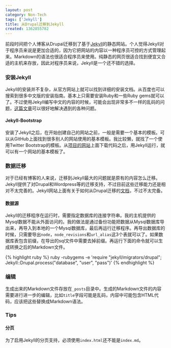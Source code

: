 ```yaml
---
layout: post
category: Non-Tech
tags: ['Jekyll']
title: 从Drupal迁移到Jekyll
created: 1362855782
---
```


前段时间把个人博客从Drupal迁移到了基于[Jekyll](https://github.com/mojombo/jekyll)的静态网站。个人觉得Jekyll对于程序员来说是更加合适的，因为它把网站的内容以一种程序员可控的方式管理起来。Markdown的语法也很适合程序员来使用。纯静态的网页很适合找到便宜又合适的主机来存放，因此对程序员来说，Jekyll是一个还不错的选择。

### 安装Jekyll

Jekyll的安装并不复杂，从官方网站上就可以找到详细的安装文档。从百度也可以搜索到很多中文版的安装指南。基本上只需要安装Ruby和一些Ruby gems就可以了。不过使用Jekyll编写中文的内容的时候，可能会出现非常多不一样的乱码的问题，[这篇文章](http://chxt6896.github.com/blog/2012/02/13/blog-jekyll-native.html)可以很好地解决遇到的各种问题。

#### Jekyll-Bootstrap

安装了Jekyll之后，在开始创建自己的网站之前，一般是需要一个基本的模板。可以从GitHub上面找到很多别人的网站使用的基本模板。我比较懒，就找了一个使用Twitter Bootstrap的模板。从[项目的网站](http://jekyllbootstrap.com/)上面下载代码之后，用Jekyll运行，就可以有一个网站的基本模板了。

### 数据迁移

对于已经有博客的人来说，迁移到Jekyll最大的问题就是原有的内容怎么迁移。Jekyll提供了对Drupal和Wordpress等的迁移支持，不过目前这些迁移能力还是相对不太完善的。Jekyll网站上面有关于如何从Drupal迁移的[文档](https://github.com/mojombo/jekyll/wiki/blog-migrations)，不过不太完备。

#### 数据源

Jekyll的迁移程序在运行时，需要指定数据库的连接字符串。我的主机提供的Mysql数据不能从外面访问的。我的做法是通过备份功能把数据从Mysql数据库导出来，再导入到本地的一个Mysql数据库，最后再运行迁移程序。再导出数据库的时候，只需要导出`node`，`node_revisions`和`url_alias`这3个表就可以了。如果数据库表包含前缀，在导出的sql文件中需要去掉前缀。再运行下面的命令就可以生成转换之后的Markdown文件。

{% highlight ruby %}
 ruby -rubygems -e 'require "jekyll/migrators/drupal"; Jekyll::Drupal.process("database", "user", "pass")'
{% endhighlight %}

### 编辑

生成出来的Markdown文件存放在`_posts`目录中。生成的Markdown文件的内容需要进行进一步的编辑，比如`title`字段可能是乱码，内容中可能包含HTML代码，应该把这些替换成Markdown语法。

### Tips

#### 分页
为了启用Jekyll的分页支持，必须使用`index.html`还不能是`index.md`。






